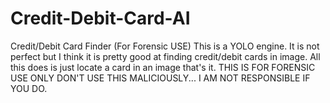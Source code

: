 # Credit-Debit-Card-AI
Credit/Debit Card Finder (For Forensic USE)
This is a YOLO engine. It is not perfect but I think it is pretty good at finding credit/debit cards in image. All this does is just locate a card in an image that's it.
THIS IS FOR FORENSIC USE ONLY DON'T USE THIS MALICIOUSLY... I AM NOT RESPONSIBLE IF YOU DO.
